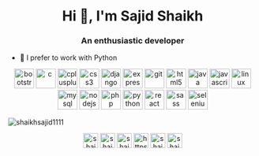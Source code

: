 <h1 align="center">Hi 👋, I'm Sajid Shaikh</h1>
<h3 align="center">An enthusiastic developer</h3>

- 🌱 I prefer to work with Python




<p align="center"><img src="https://devicons.github.io/devicon/devicon.git/icons/bootstrap/bootstrap-plain.svg" alt="bootstrap" width="40" height="40"/> <img src="https://devicons.github.io/devicon/devicon.git/icons/c/c-original.svg" alt="c" width="40" height="40"/> <img src="https://devicons.github.io/devicon/devicon.git/icons/cplusplus/cplusplus-original.svg" alt="cplusplus" width="40" height="40"/> <img src="https://devicons.github.io/devicon/devicon.git/icons/css3/css3-original-wordmark.svg" alt="css3" width="40" height="40"/> <img src="https://devicons.github.io/devicon/devicon.git/icons/django/django-original.svg" alt="django" width="40" height="40"/> <img src="https://devicons.github.io/devicon/devicon.git/icons/express/express-original-wordmark.svg" alt="express" width="40" height="40"/> <img src="https://www.vectorlogo.zone/logos/git-scm/git-scm-icon.svg" alt="git" width="40" height="40"/> <img src="https://devicons.github.io/devicon/devicon.git/icons/html5/html5-original-wordmark.svg" alt="html5" width="40" height="40"/> <img src="https://devicons.github.io/devicon/devicon.git/icons/java/java-original-wordmark.svg" alt="java" width="40" height="40"/> <img src="https://devicons.github.io/devicon/devicon.git/icons/javascript/javascript-original.svg" alt="javascript" width="40" height="40"/> <img src="https://devicons.github.io/devicon/devicon.git/icons/linux/linux-original.svg" alt="linux" width="40" height="40"/> <img src="https://devicons.github.io/devicon/devicon.git/icons/mysql/mysql-original-wordmark.svg" alt="mysql" width="40" height="40"/> <img src="https://devicons.github.io/devicon/devicon.git/icons/nodejs/nodejs-original-wordmark.svg" alt="nodejs" width="40" height="40"/> <img src="https://devicons.github.io/devicon/devicon.git/icons/php/php-original.svg" alt="php" width="40" height="40"/> <img src="https://devicons.github.io/devicon/devicon.git/icons/python/python-original.svg" alt="python" width="40" height="40"/> <img src="https://devicons.github.io/devicon/devicon.git/icons/react/react-original-wordmark.svg" alt="react" width="40" height="40"/> 
 <img src="https://devicons.github.io/devicon/devicon.git/icons/sass/sass-original.svg" alt="sass" width="40" height="40"/>
<img src="https://cdn.worldvectorlogo.com/logos/selenium-logo.svg" alt="selenium" width="40" height="40" />
</p><p>
  
 <img align="center" src="https://github-readme-stats.vercel.app/api/top-langs/?username=shaikhsajid1111&layout=compact&hide=html" alt="shaikhsajid1111" /></p>


<p align="center">
<a href="https://codepen.io/shaikhsajid1111" target="blank"><img align="center" src="https://cdn.jsdelivr.net/npm/simple-icons@3.0.1/icons/codepen.svg" alt="shaikhsajid1111" height="30" width="30" /></a>
<a href="https://twitter.com/shaikhsajid1111" target="blank"><img align="center" src="https://cdn.jsdelivr.net/npm/simple-icons@3.0.1/icons/twitter.svg" alt="shaikhsajid1111" height="30" width="30" /></a>
<a href="https://linkedin.com/in/shaikhsajid1111" target="blank"><img align="center" src="https://cdn.jsdelivr.net/npm/simple-icons@3.0.1/icons/linkedin.svg" alt="shaikhsajid1111" height="30" width="30" /></a>
<a href="https://stackoverflow.com/users/10282818/shaikh-sajid" target="blank"><img align="center" src="https://cdn.jsdelivr.net/npm/simple-icons@3.0.1/icons/stackoverflow.svg" alt="https://stackoverflow.com/users/10282818/shaikh-sajid" height="30" width="30" /></a>
<a href="https://fb.com/shaikhsajid1111" target="blank"><img align="center" src="https://cdn.jsdelivr.net/npm/simple-icons@3.0.1/icons/facebook.svg" alt="shaikhsajid1111" height="30" width="30" /></a>
<a href="https://instagram.com/shaikhsajid1111" target="blank"><img align="center" src="https://cdn.jsdelivr.net/npm/simple-icons@3.0.1/icons/instagram.svg" alt="shaikhsajid1111" height="30" width="30" /></a>
</p>
